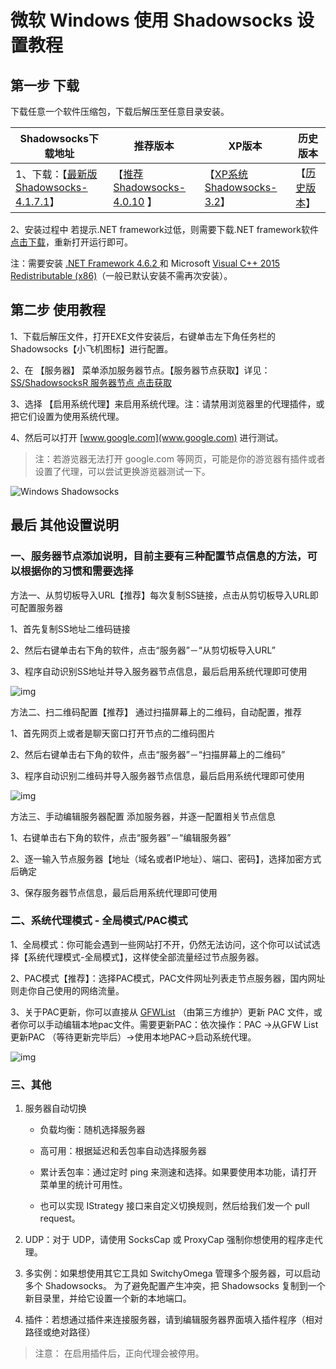 # 微软 Windows 使用 Shadowsocks 设置教程

## 第一步 下载

下载任意一个软件压缩包，下载后解压至任意目录安装。

| Shadowsocks下载地址                                          | 推荐版本                                                     | XP版本                                                       | 历史版本                                                     |
| ------------------------------------------------------------ | ------------------------------------------------------------ | ------------------------------------------------------------ | ------------------------------------------------------------ |
| 1、下载：【[最新版 Shadowsocks-4.1.7.1](https://github.com/shadowsocks/shadowsocks-windows/releases/download/4.1.7.1/Shadowsocks-4.1.7.1.zip)】 | 【[推荐 Shadowsocks-4.0.10](https://github.com/shadowsocks/shadowsocks-windows/releases/download/4.0.10/Shadowsocks-4.0.10.zip) 】 | 【[XP系统 Shadowsocks-3.2](https://github.com/shadowsocks/shadowsocks-windows/releases/download/3.2/Shadowsocks-3.2.zip)】 | 【[历史版本](https://github.com/shadowsocks/shadowsocks-windows/releases)】 |

2、安装过程中 若提示.NET framework过低，则需要下载.NET framework软件[点击下载](https://www.microsoft.com/zh-CN/download/details.aspx?id=53344)，重新打开运行即可。

注：需要安装 [.NET Framework 4.6.2 ](https://dotnet.microsoft.com/download/dotnet-framework/net472)和 Microsoft [Visual C++ 2015 Redistributable (x86)](https://www.microsoft.com/en-us/download/details.aspx?id=53840)（一般已默认安装不需再次安装）。

## 第二步 使用教程

1、下载后解压文件，打开EXE文件安装后，右键单击左下角任务栏的 Shadowsocks【小飞机图标】进行配置。

2、在 【服务器】 菜单添加服务器节点。【服务器节点获取】详见：[SS/ShadowsocksR 服务器节点 点击获取](https://shadowsockshelp.github.io/Shadowsocks/ss.html)

3、选择 【启用系统代理】来启用系统代理。注：请禁用浏览器里的代理插件，或把它们设置为使用系统代理。

4、然后可以打开 [www.google.com](www.google.com) 进行测试。

> 注：若游览器无法打开 google.com 等网页，可能是你的游览器有插件或者设置了代理，可以尝试更换游览器测试一下。

![Windows Shadowsocks](https://shadowsockshelp.github.io/Shadowsocks/img/windows1.PNG)

## 最后 其他设置说明

### 一、服务器节点添加说明，目前主要有三种配置节点信息的方法，可以根据你的习惯和需要选择

方法一、从剪切板导入URL【推荐】每次复制SS链接，点击从剪切板导入URL即可配置服务器

1、首先复制SS地址二维码链接

2、然后右键单击右下角的软件，点击“服务器”－“从剪切板导入URL”

3、程序自动识别SS地址并导入服务器节点信息，最后启用系统代理即可使用

![img](https://shadowsockshelp.github.io/Shadowsocks/img/windows2.PNG)

方法二、扫二维码配置【推荐】 通过扫描屏幕上的二维码，自动配置，推荐

1、首先网页上或者是聊天窗口打开节点的二维码图片

2、然后右键单击右下角的软件，点击“服务器”－“扫描屏幕上的二维码”

3、程序自动识别二维码并导入服务器节点信息，最后启用系统代理即可使用

![img](https://shadowsockshelp.github.io/Shadowsocks/img/windows3.png)

方法三、手动编辑服务器配置 添加服务器，并逐一配置相关节点信息

1、右键单击右下角的软件，点击“服务器”－“编辑服务器”

2、逐一输入节点服务器【地址（域名或者IP地址）、端口、密码】，选择加密方式后确定

3、保存服务器节点信息，最后启用系统代理即可使用

### 二、系统代理模式 - 全局模式/PAC模式

1、全局模式：你可能会遇到一些网站打不开，仍然无法访问，这个你可以试试选择【系统代理模式-全局模式】，这样使全部流量经过节点服务器。

2、PAC模式【推荐】：选择PAC模式，PAC文件网址列表走节点服务器，国内网址则走你自己使用的网络流量。

3、关于PAC更新，你可以直接从 [GFWList](https://github.com/gfwlist/gfwlist) （由第三方维护）更新 PAC 文件，或者你可以手动编辑本地pac文件。需要更新PAC：依次操作：PAC ->从GFW List更新PAC （等待更新完毕后）->使用本地PAC->启动系统代理。

![img](https://shadowsockshelp.github.io/Shadowsocks/img/Windows4.jpg)

### 三、其他

1. 服务器自动切换

   - 负载均衡：随机选择服务器


   - 高可用：根据延迟和丢包率自动选择服务器


   - 累计丢包率：通过定时 ping 来测速和选择。如果要使用本功能，请打开菜单里的统计可用性。


   - 也可以实现 IStrategy 接口来自定义切换规则，然后给我们发一个 pull request。


2. UDP：对于 UDP，请使用 SocksCap 或 ProxyCap 强制你想使用的程序走代理。

3. 多实例：如果想使用其它工具如 SwitchyOmega 管理多个服务器，可以启动多个 Shadowsocks。 为了避免配置产生冲突，把 Shadowsocks 复制到一个新目录里，并给它设置一个新的本地端口。

4. 插件：若想通过插件来连接服务器，请到编辑服务器界面填入插件程序（相对路径或绝对路径）

> 注意： 在启用插件后，正向代理会被停用。